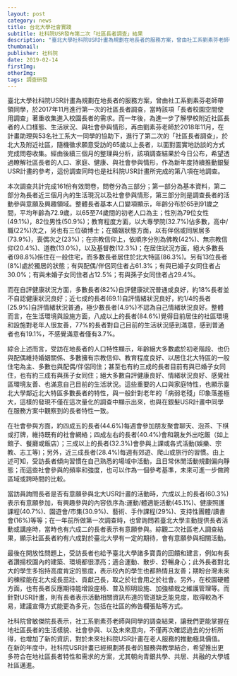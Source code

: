 ```yaml
---
layout: post
category: news
title: 台北大學社會實踐
subtitle: 社科院USR發布第二次「社區長者調查」結果
description: "臺北大學社科院USR計畫為規劃在地長者的服務方案，曾由社工系劉素芬老師帶領同學，於2017年11月進行第一次的社區長者調查，當時該項「長者校園空間使用調查」著重收集進入校園長者的需求。而一年後，為進一步了解學校附近社區長者的人口樣態、生活狀況、與社會參與情形，再由劉素芬老師於2018年11月，在計畫助理與53名社工系大一同學的協助下，進行了第二次的「社區長者調查」，於北大及附近社區，隨機徵求願意受訪的65歲以上長者，以面對面實地訪談的方式完成問卷收集。經由後續三個月的整理與分析，該項調查結果於今日公布，希望透過瞭解社區長者的人口、家庭、健康、與社會參與情形，作為新年度持續推動銀髮USR計畫的參考，這份調查同時也是社科院USR計畫所完成的第八項在地調查。..."
thumbnail: 
publisher: 社科院
date: 2019-02-14
firstImg:
otherImg:
tags: 調查研發
---
```


臺北大學社科院USR計畫為規劃在地長者的服務方案，曾由社工系劉素芬老師帶領同學，於2017年11月進行第一次的社區長者調查，當時該項「長者校園空間使用調查」著重收集進入校園長者的需求。而一年後，為進一步了解學校附近社區長者的人口樣態、生活狀況、與社會參與情形，再由劉素芬老師於2018年11月，在計畫助理與53名社工系大一同學的協助下，進行了第二次的「社區長者調查」，於北大及附近社區，隨機徵求願意受訪的65歲以上長者，以面對面實地訪談的方式完成問卷收集。經由後續三個月的整理與分析，該項調查結果於今日公布，希望透過瞭解社區長者的人口、家庭、健康、與社會參與情形，作為新年度持續推動銀髮USR計畫的參考，這份調查同時也是社科院USR計畫所完成的第八項在地調查。

本次調查共計完成161份有效問卷，問卷分為三部分；第一部分為基本資料，第二部分為長者近三個月內的生活現況以及社會參與情形，第三部分則是調查長者的活動參與意願及興趣領域。整體長者基本人口變項顯示，年齡分布於65到91歲之間，平均年齡為72.9歲，以65至74歲間的初老人口為主；性別為79位女性(49.1%)，82位男性(50.9%)；教育程度方面，以大專學院(32.7%)佔多數，高中/職(22%)次之，另也有三位碩博士；在婚姻狀態方面，以有伴侶或同居居多(73.9%)，喪偶次之(23%)；在宗教信仰上，依順序分別為佛教(42%)、無宗教信仰(20.4%)、道教(13.0%)，以及基督教(12.3%)；在居住狀況方面，絕大多數長者(98.8%)係住在一般住宅，而多數長者居住於北大特區(86.3%)。另有13位長者(8%)處於獨居的狀態；有與配偶/伴侶同住者占61.3%；有與已婚子女同住者占30.0%；有與未婚子女同住者占12.5%；有與孫子女同住者占29.4%。

而在自評健康狀況方面，多數長者(82%)自評健康狀況普通或良好，約18%長者並不自認健康狀況良好；近七成的長者(69.1)自評情緒狀況良好，約1/4的長者(25.9%)自評情緒狀況普通，極少數長者(4.9%)不認為自己情緒狀況良好。整體而言，在生活環境與設施方面，八成以上的長者(84.6%)覺得目前居住的社區環境和設施對老年人很友善，77%的長者對自己目前的生活狀況感到滿意，感到普通者也有19.1%，不感覺滿意者僅有3.7%。

綜合上述而言，受訪在地長者的人口特性顯示，年齡絕大多數處於初老階段、也仍與配偶維持婚姻關係、多數擁有宗教信仰、教育程度良好、以居住北大特區的一般住宅為主、多數也與配偶/伴侶同住；甚至也有約三成的長者目前有與已婚子女同住，也有約三成有與孫子女同住；絕大多數自評健康良好、情緒狀況良好、感覺社區環境友善、也滿意自己目前的生活狀況。這些重要的人口與家庭特性，也顯示臺北大學鄰近北大特區多數長者的特性，與一般針對老年的「病弱老殘」印象落差極大，這樣的發現不僅在這次量化的調查中顯示出來，也與在銀髮USR計畫中同學在服務方案中觀察到的長者特性一致。

在社會參與方面，約四成五的長者(44.6%)每週會參加朋友聚會聊天、泡茶、下棋或打牌，維持既有的社會網絡；四成左右的長者(40.4%)會和親友外出吃飯（如上館子、餐廳或飯店）；三成以上的長者(32.3%)會參與上課或各式活動(娛樂、宗教、志工等)；另外，近三成長者(28.4%)每週有郊遊、爬山或旅行的習慣。由上述可知，受訪長者傾向習慣在自己熟悉的場域中活動，且日常休閒活動規劃偏向靜態；而這些社會參與的頻率和強度，也可以作為一個參考基準，未來可進一步做跨區域或跨時間的比較。

當訪員詢問長者是否有意願參與北大USR計畫的活動時，六成以上的長者(60.3%)表示有意願參加，有興趣參與的內容依序為:運動/體適能活動(45.1%)、健康照護課程(40.7%)、園遊會/市集(30.9%)、藝術、手作課程(29%)、支持性團體/讀書會(16%)等等；在一年前所做第一次調查時，也曾詢問若臺北大學主動提供長者活動或講座時，當時也有六成二的長者表示有意願參與。綜觀二次社區老人調查結果，顯示社區長者約有六成對於臺北大學有一定的期待，會有意願參與相關活動。

最後在開放性問題上，受訪長者也給予臺北大學諸多寶貴的回饋和建言，例如有長者讚揚校園內的建築、環境都很漂亮；適合運動、散步、舒暢身心；此外長者對北大的學生多抱持高度肯定的態度，表示校內的學生也都熱情且友善；期盼台灣未來的棟樑能在北大成長茁壯、貢獻己長，取之於社會用之於社會。另外，在校園硬體方面，也有長者反應期待能增設座椅、普及照明設施、加強植栽之維護管理等。而針對USR計畫，則有長者表示活動相關資訊布達的管道缺乏能見度，取得較為不易，建議宣傳方式能更為多元，包括在社區的佈告欄張貼等方式。

社科院曾敏傑院長表示，社工系劉素芬老師與同學的調查結果，讓我們更能掌握在地社區長者的生活樣貌、社會參與、以及未來意向，不僅再次確認過去的分析所得，也增加了新的資訊，對於未來社科院USR計畫在老人服務的推動極具價值。在新的年度中，社科院USR計畫已經規劃將長者的服務與教學結合，希望推出更多符合在地社區長者特性和需求的方案，尤其朝向青銀共學、共居、共融的大學城社區邁進。
